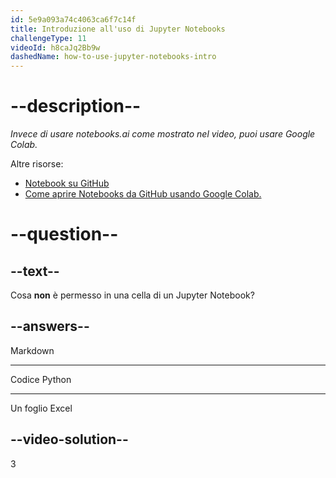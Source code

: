 ```yaml
---
id: 5e9a093a74c4063ca6f7c14f
title: Introduzione all'uso di Jupyter Notebooks
challengeType: 11
videoId: h8caJq2Bb9w
dashedName: how-to-use-jupyter-notebooks-intro
---
```


# --description--

*Invece di usare notebooks.ai come mostrato nel video, puoi usare Google Colab.*

Altre risorse:

-   [Notebook su GitHub](https://github.com/ine-rmotr-curriculum/ds-content-interactive-jupyterlab-tutorial)
-   [Come aprire Notebooks da GitHub usando Google Colab.](https://colab.research.google.com/github/googlecolab/colabtools/blob/master/notebooks/colab-github-demo.ipynb)

# --question--

## --text--

Cosa **non** è permesso in una cella di un Jupyter Notebook?

## --answers--

Markdown

---

Codice Python

---

Un foglio Excel

## --video-solution--

3

